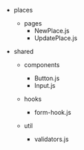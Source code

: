 - places

  - pages
    - NewPlace.js
    - UpdatePlace.js

- shared

  - components

    - Button.js
    - Input.js

  - hooks
    - form-hook.js
  - util
    - validators.js
